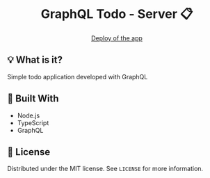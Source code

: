<h1 align="center">GraphQL Todo - Server  📋 </h1>
<p align="center"><a href="https://juliatileo-graphql-todo.netlify.app">Deploy of the app</a></p>

## 💡 What is it?
Simple todo application developed with GraphQL

## 🚧 Built With
- Node.js
- TypeScript
- GraphQL

## 📑 License
Distributed under the MIT license. See `LICENSE` for more information.
